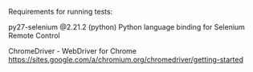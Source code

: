 Requirements for running tests:

py27-selenium @2.21.2 (python)
    Python language binding for Selenium Remote Control

ChromeDriver - WebDriver for Chrome
	https://sites.google.com/a/chromium.org/chromedriver/getting-started